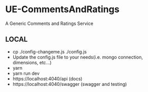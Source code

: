 # UE-CommentsAndRatings
A Generic Comments and Ratings Service

## LOCAL

* cp ./config-changeme.js ./config.js
* Update the config.js file to your needs(i.e. mongo connection, dimensions, etc...)
* yarn
* yarn run dev
* https://localhost:4040/api (docs)
* https://localhost:4040/swagger (swagger and testing)
